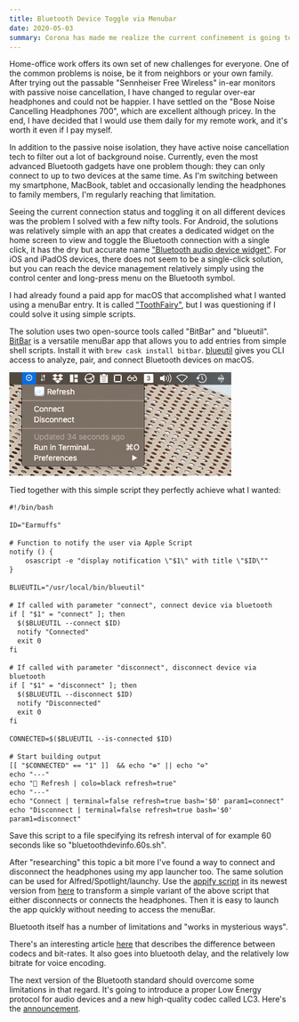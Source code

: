 ```yaml
---
title: Bluetooth Device Toggle via Menubar
date: 2020-05-03
summary: Corona has made me realize the current confinement is going to take a while, so why not spend a bit of time and money optimizing my new work setup. Even though I cannot move *out* at least I can move *around* with my new fancy Bluetooth headphones. Still, it took me a bit of time to cobble together some scripts that help make them work the way I like them. To connect my devices I figured out specific quick solutions to connect/disconnect the headphones which reduces some of the headaches...     
---
```


Home-office work offers its own set of new challenges for everyone. One of the common problems is noise, be it from neighbors or your own family. After trying out the passable "Sennheiser Free Wireless" in-ear monitors with passive noise cancellation, I have changed to regular over-ear headphones and could not be happier. I have settled on the "Bose Noise Cancelling Headphones 700", which are excellent although pricey. In the end, I have decided that I would use them daily for my remote work, and it's worth it even if I pay myself.

In addition to the passive noise isolation, they have active noise cancellation tech to filter out a lot of background noise. Currently, even the most advanced Bluetooth gadgets have one problem though: they can only connect to up to two devices at the same time. As I'm switching between my smartphone, MacBook, tablet and occasionally lending the headphones to family members, I'm regularly reaching that limitation.

Seeing the current connection status and toggling it on all different devices was the problem I solved with a few nifty tools. For Android, the solutions was relatively simple with an app that creates a dedicated widget on the home screen to view and toggle the Bluetooth connection with a single click, it has the dry but accurate name ["Bluetooth audio device widget"](https://play.google.com/?id=com.tom.bluetoothDevicesWidget). For iOS and iPadOS devices, there does not seem to be a single-click solution, but you can reach the device management relatively simply using the control center and long-press menu on the Bluetooth symbol.

I had already found a paid app for macOS that accomplished what I wanted using a menuBar entry. It is called ["ToothFairy"](https://apps.apple.com/us/app/toothfairy/id1191449274), but I was questioning if I could solve it using simple scripts.

The solution uses two open-source tools called "BitBar" and "blueutil". [BitBar](https://getbitbar.com/) is a versatile menuBar app that allows you to add entries from simple shell scripts. Install it with `brew cask install bitbar`. [blueutil](https://github.com/toy/blueutil) gives you CLI access to analyze, pair, and connect Bluetooth devices on macOS. 

![screenshot of bluetoothdevinfo plugin for BitBar](/images/bluetoothdevinfo_screenshot.png)

Tied together with this simple script they perfectly achieve what I wanted:

```shell
#!/bin/bash

ID="Earmuffs"

# Function to notify the user via Apple Script
notify () {
    osascript -e "display notification \"$1\" with title \"$ID\""
}

BLUEUTIL="/usr/local/bin/blueutil"

# If called with parameter "connect", connect device via bluetooth
if [ "$1" = "connect" ]; then  
  $($BLUEUTIL --connect $ID)
  notify "Connected"
  exit 0
fi

# If called with parameter "disconnect", disconnect device via bluetooth
if [ "$1" = "disconnect" ]; then  
  $($BLUEUTIL --disconnect $ID)
  notify "Disconnected"
  exit 0
fi

CONNECTED=$($BLUEUTIL --is-connected $ID)

# Start building output
[[ "$CONNECTED" == "1" ]]  && echo "⊕" || echo "⊖"
echo "---"
echo "🔄 Refresh | colo=black refresh=true"
echo "---"
echo "Connect | terminal=false refresh=true bash='$0' param1=connect"
echo "Disconnect | terminal=false refresh=true bash='$0' param1=disconnect"
```

Save this script to a file specifying its refresh interval of for example 60 seconds like so "bluetoothdevinfo.60s.sh".

After "researching" this topic a bit more I've found a way to connect and disconnect the headphones using my app launcher too. The same solution can be used for Alfred/Spotlight/launchy. Use the [appify script](https://mathiasbynens.be/notes/shell-script-mac-apps) in its newest version from [here](https://gist.githubusercontent.com/mathiasbynens/674099/raw/9e64331e348b20049975519b866148050db06da5/appify) to transform a simple variant of the above script that either disconnects or connects the headphones. Then it is easy to launch the app quickly without needing to access the menuBar.

Bluetooth itself has a number of limitations and "works in mysterious ways".

There's an interesting article [here](https://habr.com/en/post/456182/) that describes the difference between codecs and bit-rates.
It also goes into bluetooth delay, and the relatively low bitrate for voice encoding.

The next version of the Bluetooth standard should overcome some limitations in that regard. It's going to introduce a 
proper Low Energy protocol for audio devices and a new high-quality codec called LC3. Here's the [announcement](https://www.bluetooth.com/learn-about-bluetooth/bluetooth-technology/le-audio/).
